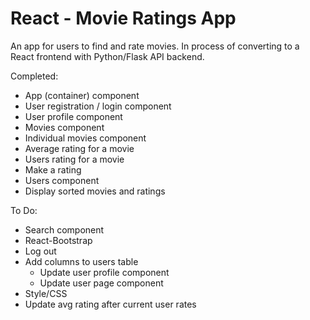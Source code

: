 # React - Movie Ratings App

An app for users to find and rate movies. In process of converting to a React frontend with Python/Flask API backend.

Completed:
- App (container) component
- User registration / login component
- User profile component
- Movies component
- Individual movies component
- Average rating for a movie
- Users rating for a movie
- Make a rating
- Users component
- Display sorted movies and ratings

To Do:
- Search component
- React-Bootstrap
- Log out
- Add columns to users table
    - Update user profile component
    - Update user page component
- Style/CSS
- Update avg rating after current user rates
